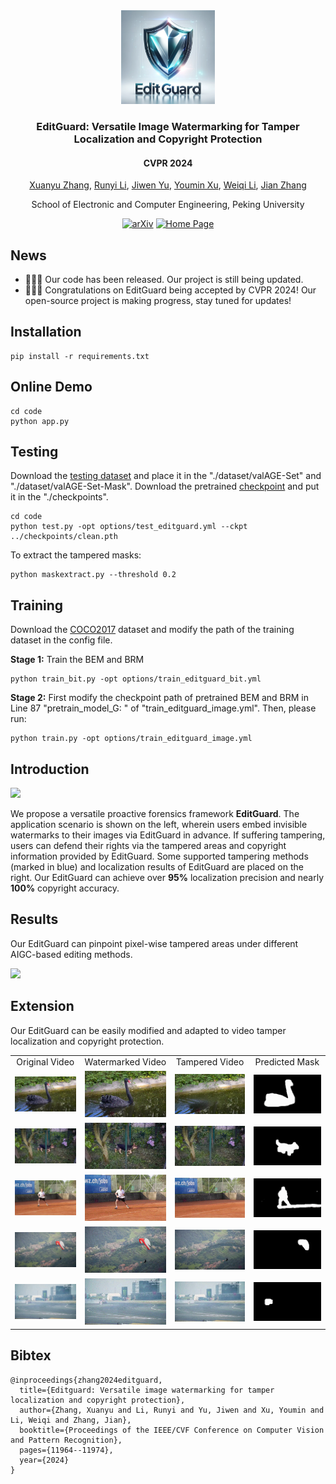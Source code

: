 <div align="center">
<img src="./asserts/Logo.png" alt="Image Alt Text" width="150" height="150">
<h3> EditGuard: Versatile Image Watermarking for Tamper Localization and Copyright Protection </h3>
<h4> CVPR 2024 </h4>
  
[Xuanyu Zhang](https://xuanyuzhang21.github.io/), [Runyi Li](https://villa.jianzhang.tech/people/runyi-li-%E6%9D%8E%E6%B6%A6%E4%B8%80/), [Jiwen Yu](https://vvictoryuki.github.io/website/), [Youmin Xu](https://zirconium2159.github.io/), [Weiqi Li](https://villa.jianzhang.tech/people/weiqi-li-%E6%9D%8E%E7%8E%AE%E7%90%A6/), [Jian Zhang](https://jianzhang.tech/)

School of Electronic and Computer Engineering, Peking University

[![arXiv](https://img.shields.io/badge/arXiv-<Paper>-<COLOR>.svg)](https://arxiv.org/pdf/2312.08883.pdf)
[![Home Page](https://img.shields.io/badge/Project_Page-<Website>-blue.svg)](https://xuanyuzhang21.github.io/project/editguard/)

</div>

## News
- 🎉🎉🎉 Our code has been released. Our project is still being updated.
- 🎉🎉🎉 Congratulations on EditGuard being accepted by CVPR 2024! Our open-source project is making progress, stay tuned for updates!

## Installation
```
pip install -r requirements.txt
```

## Online Demo
```
cd code
python app.py
```

## Testing
Download the [testing dataset](https://drive.google.com/file/d/1s3HKFOzLokVplXV65Z6xcsBJ9qI91Qfv/view?usp=sharing) and place it in the "./dataset/valAGE-Set" and "./dataset/valAGE-Set-Mask". Download the pretrained [checkpoint](https://drive.google.com/file/d/1w4e1gpdInAv7Lj_NQ7EGgmMuInyfUYgi/view?usp=sharing) and put it in the "./checkpoints".
```
cd code
python test.py -opt options/test_editguard.yml --ckpt ../checkpoints/clean.pth
```
To extract the tampered masks:
```
python maskextract.py --threshold 0.2
```

## Training
Download the [COCO2017](http://images.cocodataset.org/zips/train2017.zip) dataset and modify the path of the training dataset in the config file.

**Stage 1:** Train the BEM and BRM 
```
python train_bit.py -opt options/train_editguard_bit.yml
```
**Stage 2:** First modify the checkpoint path of pretrained BEM and BRM in Line 87 "pretrain_model_G: " of "train_editguard_image.yml". Then, please run:
```
python train.py -opt options/train_editguard_image.yml
```

## Introduction

![](./asserts/intro.png)

We propose a versatile proactive forensics framework **EditGuard**. The application scenario is shown on the left, wherein users embed invisible watermarks to their images via EditGuard in advance. If suffering tampering, users can defend their rights via the tampered areas and copyright information provided by EditGuard. Some supported tampering methods (marked in blue) and localization results of EditGuard are placed on the right. Our EditGuard can achieve over **95\%** localization precision and nearly **100\%** copyright accuracy.

## Results

 Our EditGuard can pinpoint pixel-wise tampered areas under different AIGC-based editing methods.

![](./asserts/result.png)

## Extension

Our EditGuard can be easily modified and adapted to video tamper localization and copyright protection.

<table>
  <tr>
    <td colspan="1"><center>Original Video</center></td>
    <td colspan="1"><center>Watermarked Video</center></td>
    <td colspan="1"><center>Tampered Video</center></td>
    <td colspan="1"><center>Predicted Mask</center></td>
  </tr>
  <tr>
    <td><img src="asserts/gif/11.gif" alt="11ori"></td>
    <td><img src="asserts/gif/11_wm.gif" alt="11wm"></td>
    <td><img src="asserts/gif/11_tamper.gif" alt="11tamper"></td>
    <td><img src="asserts/gif/11_mask.gif" alt="11mask"></td>
  </tr>
  <tr>
    <td><img src="asserts/gif/13.gif" alt="13ori"></td>
    <td><img src="asserts/gif/13_wm.gif" alt="13wm"></td>
    <td><img src="asserts/gif/13_tamper.gif" alt="13tamper"></td>
    <td><img src="asserts/gif/13_mask.gif" alt="13mask"></td>
  </tr>
  <tr>
    <td><img src="asserts/gif/tennis.gif" alt="tennisori"></td>
    <td><img src="asserts/gif/tennis_wm.gif" alt="tenniswm"></td>
    <td><img src="asserts/gif/tennis_tamper.gif" alt="tennistamper"></td>
    <td><img src="asserts/gif/tennis_mask.gif" alt="tennismask"></td>
  </tr>
  <tr>
    <td><img src="asserts/gif/umbrella.gif" alt="umori"></td>
    <td><img src="asserts/gif/umbrella_wm.gif" alt="umwm"></td>
    <td><img src="asserts/gif/umbrella_tamper.gif" alt="umtamper"></td>
    <td><img src="asserts/gif/umbrella_mask.gif" alt="ummask"></td>
  </tr>
  <tr>
    <td><img src="asserts/gif/3.gif" alt="tennisori"></td>
    <td><img src="asserts/gif/3_wm.gif" alt="tenniswm"></td>
    <td><img src="asserts/gif/3_tamper.gif" alt="tennistamper"></td>
    <td><img src="asserts/gif/3_mask.gif" alt="tennismask"></td>
  </tr>
  

</table>

## Bibtex
```
@inproceedings{zhang2024editguard,
  title={Editguard: Versatile image watermarking for tamper localization and copyright protection},
  author={Zhang, Xuanyu and Li, Runyi and Yu, Jiwen and Xu, Youmin and Li, Weiqi and Zhang, Jian},
  booktitle={Proceedings of the IEEE/CVF Conference on Computer Vision and Pattern Recognition},
  pages={11964--11974},
  year={2024}
}
```

